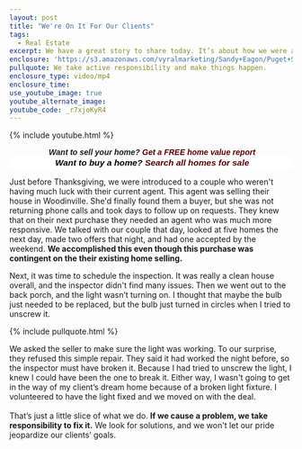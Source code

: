 ```yaml
---
layout: post
title: "We're On It For Our Clients"
tags:
  - Real Estate
excerpt: We have a great story to share today. It’s about how we were able to help some clients out of a stalemate during the inspection period.
enclosure: 'https://s3.amazonaws.com/vyralmarketing/Sandy+Eagon/Puget+Sound+Real+Estate+Agent-+We%2527re+on+it+for+our+clients.mp4'
pullquote: We take active responsibility and make things happen.
enclosure_type: video/mp4
enclosure_time:
use_youtube_image: true
youtube_alternate_image:
youtube_code: _r7xjoKyR4
---
```



{% include youtube.html %}
<div style="text-align: center;">
<span style="font-size: normal;"><span style="font-family: &quot;arial&quot; , &quot;helvetica&quot; , sans-serif;">&nbsp;</span></span><span style="font-size: normal;"><span style="font-family: &quot;arial&quot; , &quot;helvetica&quot; , sans-serif;"><i><b><span style="font-family: &quot;arial&quot; , &quot;helvetica&quot; , sans-serif;">Want to sell your home?<span class="Apple-converted-space">&nbsp;</span><a href="http://sandyandcompany.blogspot.com/p/home-value-report.html" style="color: #5a0000; text-decoration: none;">Get a FREE home value report</a></span></b></i>
</span></span></div>
<div style="-webkit-text-stroke-width: 0px; background-color: white; color: black; font-family: Arial,Tahoma,Helvetica,FreeSans,sans-serif; font-size: 15.4px; font-style: normal; font-variant: normal; font-weight: normal; letter-spacing: normal; line-height: 21.56px; text-align: center; text-indent: 0px; text-transform: none; white-space: normal; word-spacing: 0px;">
<i><b><span style="font-family: &quot;arial&quot; , &quot;helvetica&quot; , sans-serif;">&nbsp;Want to buy a home?<span class="Apple-converted-space">&nbsp;</span><a href="http://www.mlsfinder.com/wa_nwmls/sandychambers/" style="color: #5a0000; text-decoration: none;">Search all homes for sale</a></span></b></i></div>

Just before Thanksgiving, we were introduced to a couple who weren't having much luck with their current agent. This agent was selling their house in Woodinville. She'd finally found them a buyer, but she was not returning phone calls and took days to follow up on requests. They knew that on their next purchase they needed an agent who was much more responsive. We talked with our couple that day, looked at five homes the next day, made two offers that night, and had one accepted by the weekend. **We accomplished this even though this purchase was contingent on the their existing home selling.&nbsp;**

Next, it was time to schedule the inspection. It was really a clean house overall, and the inspector didn't find many issues. Then we went out to the back porch, and the light wasn’t turning on. I thought that maybe the bulb just needed to be replaced, but the bulb just turned in circles when I tried to unscrew it.

{% include pullquote.html %}

We asked the seller to make sure the light was working. To our surprise, they refused this simple repair. They said it had worked the night before, so the inspector must have broken it. Because I had tried to unscrew the light, I knew I could have been the one to break it. Either way, I wasn't going to get in the way of my client’s dream home because of a broken light fixture. I volunteered to have the light fixed and we moved on with the deal.
<br>
<br>That’s just a little slice of what we do. **If we cause a problem, we take responsibility to fix it.** We look for solutions, and we won't let our pride jeopardize our clients’ goals.